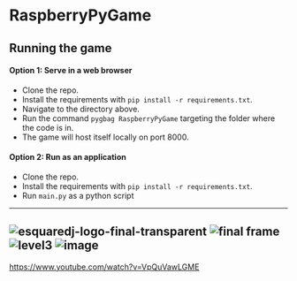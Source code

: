 # RaspberryPyGame

## Running the game

#### Option 1: Serve in a web browser

- Clone the repo.
- Install the requirements with `pip install -r requirements.txt`.
- Navigate to the directory above.
- Run the command `pygbag RaspberryPyGame` targeting the folder where the code is in.
- The game will host itself locally on port 8000.

#### Option 2: Run as an application

- Clone the repo.
- Install the requirements with `pip install -r requirements.txt`.
- Run `main.py` as a python script

----
![esquaredj-logo-final-transparent](https://user-images.githubusercontent.com/49075095/236273102-c1f3a498-9263-4a73-83ce-427376b59f64.png)
![final frame](https://user-images.githubusercontent.com/49075095/236273328-0e1308a3-1f6f-4f33-a641-104805023f23.png)
![level3](https://user-images.githubusercontent.com/49075095/236273346-5e3472fc-8481-4937-9388-f79feed20805.png)
![image](https://user-images.githubusercontent.com/49075095/236273513-9c7f1bd8-cffa-4c3b-9a1a-ebf93bee67de.png)
----

https://www.youtube.com/watch?v=VpQuVawLGME
